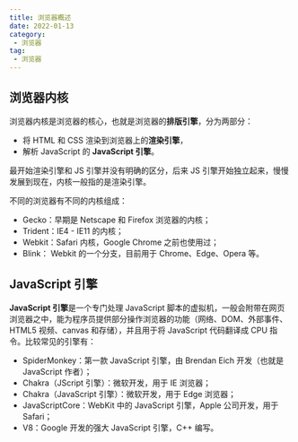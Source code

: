 ```yaml
---
title: 浏览器概述
date: 2022-01-13
category:
 - 浏览器
tag:
 - 浏览器
---
```


## 浏览器内核

浏览器内核是浏览器的核心，也就是浏览器的**排版引擎**，分为两部分：

* 将 HTML 和 CSS 渲染到浏览器上的**渲染引擎**，
* 解析 JavaScript 的 **JavaScript 引擎**。

最开始渲染引擎和 JS 引擎并没有明确的区分，后来 JS 引擎开始独立起来，慢慢发展到现在，内核一般指的是渲染引擎。

不同的浏览器有不同的内核组成：

* Gecko：早期是 Netscape 和 Firefox 浏览器的内核；
* Trident：IE4 - IE11 的内核；
* Webkit：Safari 内核，Google Chrome 之前也使用过；
* Blink： Webkit 的一个分支，目前用于 Chrome、Edge、Opera 等。

## JavaScript 引擎

**JavaScript 引擎**是一个专门处理 JavaScript 脚本的虚拟机，一般会附带在网页浏览器之中，能为程序员提供部分操作浏览器的功能（网络、DOM、外部事件、HTML5 视频、canvas 和存储），并且用于将 JavaScript 代码翻译成 CPU 指令。比较常见的引擎有：

* SpiderMonkey：第一款 JavaScript 引擎，由 Brendan Eich 开发（也就是 JavaScript 作者）；
* Chakra（JScript 引擎）：微软开发，用于 IE 浏览器；
* Chakra（JavaScript 引擎）：微软开发，用于 Edge 浏览器；
* JavaScriptCore：WebKit 中的 JavaScript 引擎，Apple 公司开发，用于 Safari；
* V8：Google 开发的强大 JavaScript 引擎，C++ 编写。